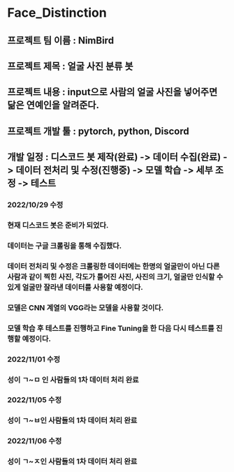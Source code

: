 # Face_Distinction
## 프로젝트 팀 이름 : NimBird
## 프로젝트 제목 : 얼굴 사진 분류 봇
## 프로젝트 내용 : input으로 사람의 얼굴 사진을 넣어주면 닮은 연예인을 알려준다.
## 프로젝트 개발 툴 : pytorch, python, Discord
## 개발 일정 : 디스코드 봇 제작(완료) -> 데이터 수집(완료) -> 데이터 전처리 및 수정(진행중) -> 모델 학습 -> 세부 조정 -> 테스트

### 2022/10/29 수정

### 현재 디스코드 봇은 준비가 되었다.
### 데이터는 구글 크롤링을 통해 수집했다.
### 데이터 전처리 및 수정은 크롤링한 데이터에는 한명의 얼굴만이 아닌 다른 사람과 같이 찍힌 사진, 각도가 틀어진 사진, 사진의 크기, 얼굴만 인식할 수 있게 얼굴만 잘라낸 데이터를 사용할 예정이다.
### 모델은 CNN 계열의 VGG라는 모델을 사용할 것이다.
### 모델 학습 후 테스트를 진행하고 Fine Tuning을 한 다음 다시 테스트를 진행할 예정이다.

### 2022/11/01 수정

### 성이 ㄱ~ㅁ 인 사람들의 1차 데이터 처리 완료

### 2022/11/05 수정

### 성이 ㄱ~ㅂ인 사람들의 1차 데이터 처리 완료

### 2022/11/06 수정

### 성이 ㄱ~ㅈ인 사람들의 1차 데이터 처리 완료